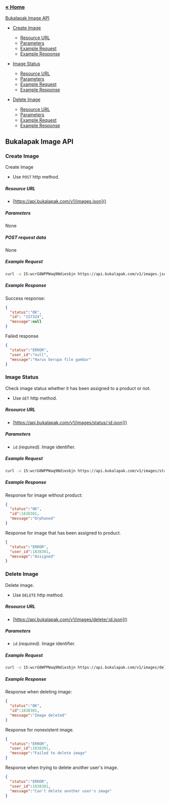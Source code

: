 ### [&laquo; Home](README.md)

[Bukalapak Image API](#bukalapak-image-api)
- [Create Image](#create-image)
    - [Resource URL](#resource-url)
    - [Parameters](#parameters)
    - [Example Request](#example-request)
    - [Example Response](#example-response)

- [Image Status](#image-status)
    - [Resource URL](#resource-url)
    - [Parameters](#parameters)
    - [Example Request](#example-request)
    - [Example Response](#example-response)

- [Delete Image](#delete-image)
    - [Resource URL](#resource-url)
    - [Parameters](#parameters)
    - [Example Request](#example-request)
    - [Example Response](#example-response)

## Bukalapak Image API

### Create Image
Create Image
+ Use `POST` http method.

##### Resource URL
+ [https://api.bukalapak.com/v1/images.json]()

##### Parameters
None

##### POST request data
None

##### Example Request
````sh
curl -u 15:wcrG8WPPWaq9Ndiesbjn https://api.bukalapak.com/v1/images.json -F file=@product-image.png -X POST

````

##### Example Response
Success response:
````json
{
  "status":"OK",
  "id": "157324",
  "message":null
}
````

Failed response
````json
{
  "status":"ERROR",
  "user_id":"null",
  "message":"Harus berupa file gambar"
}
````

### Image Status
Check image status whether it has been assigned to a product or not.
+ Use `GET` http method.

##### Resource URL
+ [https://api.bukalapak.com/v1/images/status/:id.json]()

##### Parameters
+ `id` *(required)*. Image identifier.

##### Example Request
````sh
curl -u 15:wcrG8WPPWaq9Ndiesbjn https://api.bukalapak.com/v1/images/status/181244.json

````

##### Example Response
Response for image without product:
````json
{
  "status":"OK",
  "id":1838301,
  "message":"Orphaned"
}
````

Response for image that has been assigned to product.
````json
{
  "status":"ERROR",
  "user_id":1838301,
  "message":"Assigned"
}
````

### Delete Image
Delete image.
+ Use `DELETE` http method.

##### Resource URL
+ [https://api.bukalapak.com/v1/images/delete/:id.json]()

##### Parameters
+ `id` *(required)*. Image identifier.

##### Example Request
````sh
curl -u 15:wcrG8WPPWaq9Ndiesbjn https://api.bukalapak.com/v1/images/delete/181244.json

````

##### Example Response
Response when deleting image:
````json
{
  "status":"OK",
  "id":1838301,
  "message":"Image deleted"
}
````

Response for nonexistent image.
````json
{
  "status":"ERROR",
  "user_id":1838301,
  "message":"Failed to delete image"
}
````

Response when trying to delete another user's image.
````json
{
  "status":"ERROR",
  "user_id":1838301,
  "message":"Can't delete another user's image"
}
````